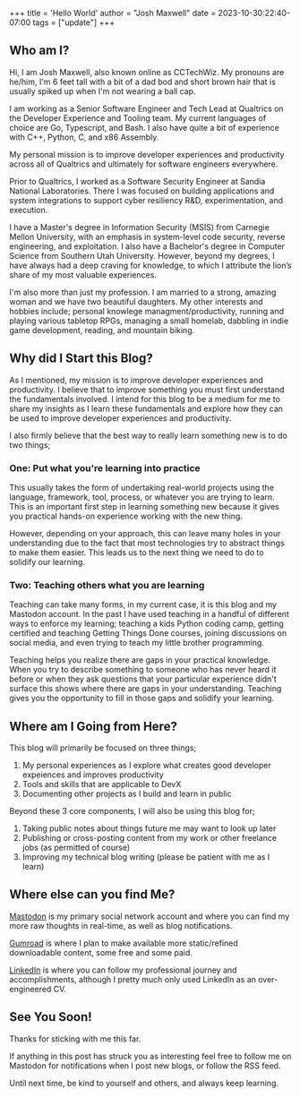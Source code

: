 +++
title = 'Hello World'
author = "Josh Maxwell"
date = 2023-10-30:22:40-07:00
tags = ["update"]
+++

## Who am I?

Hi, I am Josh Maxwell, also known online as CCTechWiz. My pronouns are he/him, I'm 6 feet tall with a bit of a dad bod and short brown hair that is usually spiked up when I'm not wearing a ball cap.

I am working as a Senior Software Engineer and Tech Lead at Qualtrics on the Developer Experience and Tooling team. My current languages of choice are Go, Typescript, and Bash. I also have quite a bit of experience with C++, Python, C, and x86 Assembly.

My personal mission is to improve developer experiences and productivity across all of Qualtrics and ultimately for software engineers everywhere.

Prior to Qualtrics, I worked as a Software Security Engineer at Sandia National Laboratories. There I was focused on building applications and system integrations to support cyber resiliency R&D, experimentation, and execution.

I have a Master's degree in Information Security (MSIS) from Carnegie Mellon University, with an emphasis in system-level code security, reverse engineering, and exploitation. I also have a Bachelor's degree in Computer Science from Southern Utah University. However, beyond my degrees, I have always had a deep craving for knowledge, to which I attribute the lion’s share of my most valuable experiences.

I'm also more than just my profession. I am married to a strong, amazing woman and we have two beautiful daughters. My other interests and hobbies include; personal knowlege managment/productivity, running and playing various tabletop RPGs, managing a small homelab, dabbling in indie game development, reading, and mountain biking.


## Why did I Start this Blog?

As I mentioned, my mission is to improve developer experiences and productivity. I believe that to improve something you must first understand the fundamentals involved. I intend for this blog to be a medium for me to share my insights as I learn these fundamentals and explore how they can be used to improve developer experiences and productivity.

I also firmly believe that the best way to really learn something new is to do two things;

### One: Put what you're learning into practice

This usually takes the form of undertaking real-world projects using the language, framework, tool, process, or whatever you are trying to learn. This is an important first step in learning something new because it gives you practical hands-on experience working with the new thing.

However, depending on your approach, this can leave many holes in your understanding due to the fact that most technologies try to abstract things to make them easier. This leads us to the next thing we need to do to solidify our learning.

### Two: Teaching others what you are learning

Teaching can take many forms, in my current case, it is this blog and my Mastodon account. In the past I have used teaching in a handful of different ways to enforce my learning; teaching a kids Python coding camp, getting certified and teaching Getting Things Done courses, joining discussions on social media, and even trying to teach my little brother programming.

Teaching helps you realize there are gaps in your practical knowledge. When you try to describe something to someone who has never heard it before or when they ask questions that your particular experience didn't surface this shows where there are gaps in your understanding. Teaching gives you the opportunity to fill in those gaps and solidify your learning.


## Where am I Going from Here?

This blog will primarily be focused on three things;

1. My personal experiences as I explore what creates good developer expeiences and improves productivity
2. Tools and skills that are applicable to DevX
3. Documenting other projects as I build and learn in public

Beyond these 3 core components, I will also be using this blog for;

1. Taking public notes about things future me may want to look up later
2. Publishing or cross-posting content from my work or other freelance jobs (as permitted of course)
3. Improving my technical blog writing (please be patient with me as I learn)


## Where else can you find Me?

[Mastodon](https://fosstodon.org/@cctechwiz) is my primary social network account and where you can find my more raw thoughts in real-time, as well as blog notifications.

[Gumroad](https://cctechwiz.gumroad.com/) is where I plan to make available more static/refined downloadable content, some free and some paid.

[LinkedIn](https://www.linkedin.com/in/cctechwiz/) is where you can follow my professional journey and accomplishments, although I pretty much only used LinkedIn as an over-engineered CV.


## See You Soon!

Thanks for sticking with me this far.

If anything in this post has struck you as interesting feel free to follow me on Mastodon for notifications when I post new blogs, or follow the RSS feed.

Until next time, be kind to yourself and others, and always keep learning.

